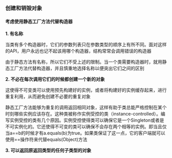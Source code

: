 ### 创建和销毁对象

#### 考虑使用静态工厂方法代替构造器

**1. 有名称**

当类有多个构造器时，它们的参数列表只在参数类型的顺序上有所不同。面对这样的API，用户永远也记不起该用哪个构造器，结构常常会调用错误的构造器

由于静态方法有名称，所以它们不受上述的限制。当一个类需要构造器时，就用静态工厂方法代替构造器，并且慎重地选择名称以便突出它们之间的区别



**2. 不必在每次调用它们的时候都创建一个新的对象**

这使得不可变类可以使用预先构建好的实例，或者将构建好的实例缓存起来，进行重复利用，从而避免创建不必要的重复对象

静态工厂方法能够为重复的调用返回相同对象，这样有助于类总能严格控制在某个时刻哪些实例应该存在。这种类被称作实例受控的类（instance-controlled）。编写实例受控的类有几个原因。实例受控使得类可以确保它是一个Singleton或者是不可实例化的。它还使得不可变的类可以确保不会存在两个相等的实例。即当且仅当a==b的时候才有a.equals(b)为true。如果类保证了这一点，它的客户端就可以使用==操作符来代替equals(Object)方法


**3. 可以返回原返回类型的任何子类型的对象**

​                                                                                                                                                                                                                                                                                                                                             